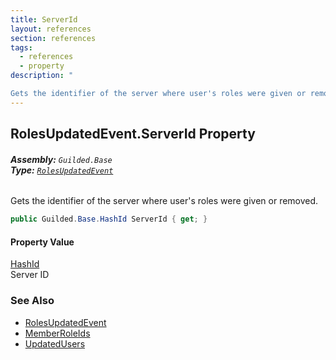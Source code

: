 ```yaml
---
title: ServerId
layout: references
section: references
tags:
  - references
  - property
description: "

Gets the identifier of the server where user's roles were given or removed."
---
```


## RolesUpdatedEvent.ServerId Property
###### **Assembly:** `Guilded.Base`<br/>**Type:** [`RolesUpdatedEvent`](RolesUpdatedEvent 'Guilded.Base.Events.RolesUpdatedEvent')

Gets the identifier of the server where user's roles were given or removed.

```csharp
public Guilded.Base.HashId ServerId { get; }
```

#### Property Value
[HashId](HashId 'Guilded.Base.HashId')  
Server ID

### See Also
- [RolesUpdatedEvent](RolesUpdatedEvent 'Guilded.Base.Events.RolesUpdatedEvent')
- [MemberRoleIds](RolesUpdatedEvent.MemberRoleIds 'Guilded.Base.Events.RolesUpdatedEvent.MemberRoleIds')
- [UpdatedUsers](RolesUpdatedEvent.UpdatedUsers 'Guilded.Base.Events.RolesUpdatedEvent.UpdatedUsers')